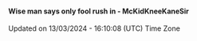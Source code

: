 #### Wise man says only fool rush in - McKidKneeKaneSir
Updated on 13/03/2024 - 16:10:08 (UTC) Time Zone
